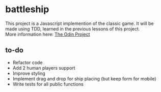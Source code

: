 # battleship

This project is a Javascript implemention of the classic game. It will be made using TDD, learned in the previous lessons of this project.
<br>
More information here: [The Odin Project](https://www.theodinproject.com/lessons/javascript-battleship)

## to-do

- Refactor code
- Add 2 human players support
- Improve styling
- Implement drag and drop for ship placing (but keep form for mobile)
- Write tests for all public functions
